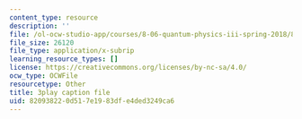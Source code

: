 ```yaml
---
content_type: resource
description: ''
file: /ol-ocw-studio-app/courses/8-06-quantum-physics-iii-spring-2018/820938220d517e1983dfe4ded3249ca6_3299996.srt
file_size: 26120
file_type: application/x-subrip
learning_resource_types: []
license: https://creativecommons.org/licenses/by-nc-sa/4.0/
ocw_type: OCWFile
resourcetype: Other
title: 3play caption file
uid: 82093822-0d51-7e19-83df-e4ded3249ca6
---
```

